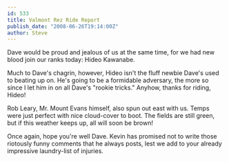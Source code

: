 ```yaml
---
id: 533
title: Valmont Rez Ride Report
publish_date: "2008-06-26T19:14:00Z"
author: Steve
---
```

Dave would be proud and jealous of us at the same time, for we had new blood join our ranks today: Hideo Kawanabe.

Much to Dave's chagrin, however, Hideo isn't the fluff newbie Dave's used to beating up on. He's going to be a formidable adversary, the more so since I let him in on all Dave's "rookie tricks." Anyhow, thanks for riding, Hideo!

Rob Leary, Mr. Mount Evans himself, also spun out east with us. Temps were just perfect with nice cloud-cover to boot. The fields are still green, but if this weather keeps up, all will soon be brown!

Once again, hope you're well Dave. Kevin has promised not to write those riotously funny comments that he always posts, lest we add to your already impressive laundry-list of injuries.
